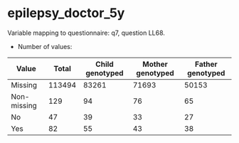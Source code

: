 # epilepsy_doctor_5y
Variable mapping to questionnaire: q7, question LL68.
- Number of values:

| Value | Total | Child genotyped | Mother genotyped | Father genotyped |
| ----- | ----- | --------------- | ---------------- | ---------------- |
| Missing | 113494 | 83261 | 71693 | 50153 |
| Non-missing | 129 | 94 | 76 | 65 |
| No | 47 | 39 | 33 |27 |
| Yes | 82 | 55 | 43 |38 |



